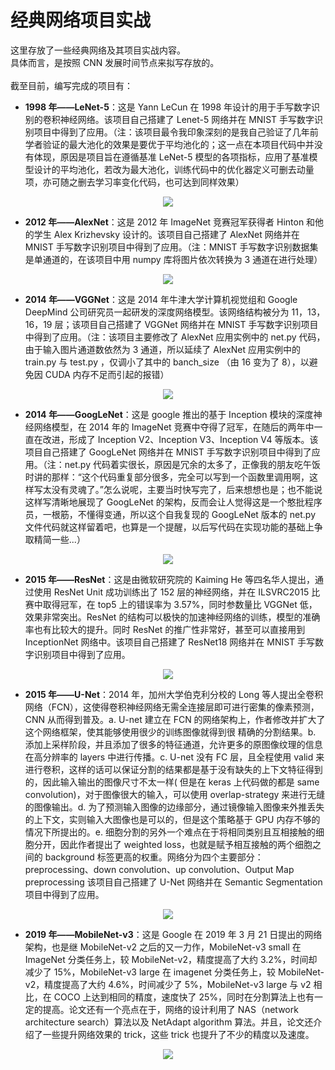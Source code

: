 # 经典网络项目实战
这里存放了一些经典网络及其项目实战内容。</br>
具体而言，是按照 CNN 发展时间节点来拟写存放的。</br>
</br>
截至目前，编写完成的项目有：</br>
 - <b>1998 年——LeNet-5</b>：这是 Yann LeCun 在 1998 年设计的用于手写数字识别的卷积神经网络。该项目自己搭建了 Lenet-5 网络并在 MNIST 手写数字识别项目中得到了应用。（注：该项目最令我印象深刻的是我自己验证了几年前学者验证的最大池化的效果是要优于平均池化的；这一点在本项目代码中并没有体现，原因是项目旨在遵循基准 LeNet-5 模型的各项指标，应用了基准模型设计的平均池化，若改为最大池化，训练代码中的优化器定义可删去动量项，亦可随之删去学习率变化代码，也可达到同样效果）

<div align="center"><img src="https://www.researchgate.net/profile/Sheraz-Khan-14/publication/321586653/figure/fig4/AS:568546847014912@1512563539828/The-LeNet-5-Architecture-a-convolutional-neural-network.png" /></div> 

 - <b>2012 年——AlexNet</b>：这是 2012 年 ImageNet 竞赛冠军获得者 Hinton 和他的学生 Alex Krizhevsky 设计的。该项目自己搭建了 AlexNet 网络并在 MNIST 手写数字识别项目中得到了应用。（注：MNIST 手写数字识别数据集是单通道的，在该项目中用 numpy 库将图片依次转换为 3 通道在进行处理）

<div align="center"><img src="https://miro.medium.com/proxy/1*qyc21qM0oxWEuRaj-XJKcw.png" /></div> 

 - <b>2014 年——VGGNet</b>：这是 2014 年牛津大学计算机视觉组和 Google DeepMind 公司研究员一起研发的深度网络模型。该网络结构被分为 11，13，16，19 层；该项目自己搭建了 VGGNet 网络并在 MNIST 手写数字识别项目中得到了应用。（注：该项目主要修改了 AlexNet 应用实例中的 net.py 代码，由于输入图片通道数依然为 3 通道，所以延续了 AlexNet 应用实例中的 train.py 与 test.py ，仅调小了其中的 banch_size （由 16 变为了 8），以避免因 CUDA 内存不足而引起的报错）

<div align="center"><img src="https://www.researchgate.net/profile/Timea-Bezdan/publication/333242381/figure/fig2/AS:760979981860866@1558443174380/VGGNet-architecture-19.ppm" /></div> 

 - <b>2014 年——GoogLeNet</b>：这是 google 推出的基于 Inception 模块的深度神经网络模型，在 2014 年的 ImageNet 竞赛中夺得了冠军，在随后的两年中一直在改进，形成了 Inception V2、Inception V3、Inception V4 等版本。该项目自己搭建了 GoogLeNet 网络并在 MNIST 手写数字识别项目中得到了应用。（注：net.py 代码着实很长，原因是冗余的太多了，正像我的朋友吃午饭时讲的那样：“这个代码重复部分很多，完全可以写到一个函数里调用啊，这样写太没有灵魂了。”怎么说呢，主要当时快写完了，后来想想也是；也不能说这样写清晰地展现了 GoogLeNet 的架构，反而会让人觉得这是一个憨批程序员，一根筋，不懂得变通，所以这个自我复现的 GoogLeNet 版本的 net.py 文件代码就这样留着吧，也算是一个提醒，以后写代码在实现功能的基础上争取精简一些...）

<div align="center"><img src="https://miro.medium.com/max/5176/1*ZFPOSAted10TPd3hBQU8iQ.png" /></div> 

 - <b>2015 年——ResNet</b>：这是由微软研究院的 Kaiming He 等四名华人提出，通过使用 ResNet Unit 成功训练出了 152 层的神经网络，并在 ILSVRC2015 比赛中取得冠军，在 top5 上的错误率为 3.57%，同时参数量比 VGGNet 低，效果非常突出。ResNet 的结构可以极快的加速神经网络的训练，模型的准确率也有比较大的提升。同时 ResNet 的推广性非常好，甚至可以直接用到 InceptionNet 网络中。该项目自己搭建了 ResNet18 网络并在 MNIST 手写数字识别项目中得到了应用。

<div align="center"><img src="https://upload-images.jianshu.io/upload_images/15074510-faee46ef496b76bf.jpg" /></div> 

 - <b>2015 年——U-Net</b>：2014 年，加州大学伯克利分校的 Long 等人提出全卷积网络（FCN），这使得卷积神经网络无需全连接层即可进行密集的像素预测，CNN 从而得到普及。a. U-net 建立在 FCN 的网络架构上，作者修改并扩大了这个网络框架，使其能够使用很少的训练图像就得到很 精确的分割结果。b. 添加上采样阶段，并且添加了很多的特征通道，允许更多的原图像纹理的信息在高分辨率的 layers 中进行传播。c. U-net 没有 FC 层，且全程使用 valid 来进行卷积，这样的话可以保证分割的结果都是基于没有缺失的上下文特征得到的，因此输入输出的图像尺寸不太一样( 但是在 keras 上代码做的都是 same convolution)，对于图像很大的输入，可以使用 overlap-strategy 来进行无缝的图像输出。d. 为了预测输入图像的边缘部分，通过镜像输入图像来外推丢失的上下文，实则输入大图像也是可以的，但是这个策略基于 GPU 内存不够的情况下所提出的。e. 细胞分割的另外一个难点在于将相同类别且互相接触的细胞分开，因此作者提出了 weighted loss，也就是赋予相互接触的两个细胞之间的 background 标签更高的权重。网络分为四个主要部分：preprocessing、down convolution、up convolution、Output Map preprocessing 该项目自己搭建了 U-Net 网络并在 Semantic Segmentation 项目中得到了应用。

<div align="center"><img src="https://shunqiang.ml/img/unet.png" /></div> 


 - <b>2019 年——MobileNet-v3</b>：这是 Google 在 2019 年 3 月 21 日提出的网络架构，也是继 MobileNet-v2 之后的又一力作，MobileNet-v3 small 在 ImageNet 分类任务上，较 MobileNet-v2，精度提高了大约 3.2%，时间却减少了 15%，MobileNet-v3 large 在 imagenet 分类任务上，较 MobileNet-v2，精度提高了大约 4.6%，时间减少了 5%，MobileNet-v3 large 与 v2 相比，在 COCO 上达到相同的精度，速度快了 25%，同时在分割算法上也有一定的提高。论文还有一个亮点在于，网络的设计利用了 NAS（network architecture search）算法以及 NetAdapt algorithm 算法。并且，论文还介绍了一些提升网络效果的 trick，这些 trick 也提升了不少的精度以及速度。

<div align="center"><img src="https://1.bp.blogspot.com/-qMBHklyOfic/XcxKvHgiB8I/AAAAAAAAE8A/osT1RxwyqPY7bE_x7vsyYTYiIt7QSn0hQCEwYBhgL/s640/image1.png" /></div> 

</br>
